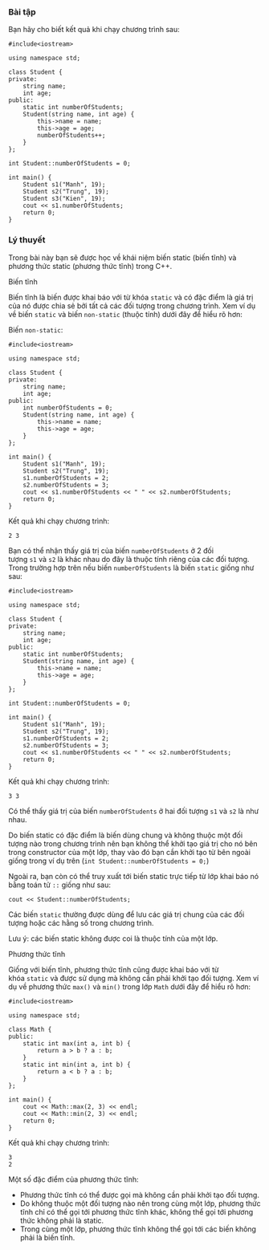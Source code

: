 ### Bài tập

Bạn hãy cho biết kết quả khi chạy chương trình sau:

```
#include<iostream>

using namespace std;

class Student {
private:
	string name;
	int age;
public:
	static int numberOfStudents;
	Student(string name, int age) {
		this->name = name;
		this->age = age;
		numberOfStudents++;
	}
};

int Student::numberOfStudents = 0;

int main() {
	Student s1("Manh", 19);
	Student s2("Trung", 19);
	Student s3("Kien", 19);
	cout << s1.numberOfStudents;
	return 0;
}
```

### Lý thuyết

Trong bài này bạn sẽ được học về khái niệm biến static (biến tĩnh) và phương thức static (phương thức tĩnh) trong C++.

Biến tĩnh

Biến tĩnh là biến được khai báo với từ khóa `static` và có đặc điểm là giá trị của nó được chia sẻ bởi tất cả các đối tượng trong chương trình. Xem ví dụ về biến `static` và biến `non-static` (thuộc tính) dưới đây để hiểu rõ hơn:

Biến `non-static`:

```
#include<iostream>

using namespace std;

class Student {
private:
	string name;
	int age;
public:
	int numberOfStudents = 0;
	Student(string name, int age) {
		this->name = name;
		this->age = age;
	}
};

int main() {
	Student s1("Manh", 19);
	Student s2("Trung", 19);
	s1.numberOfStudents = 2;
	s2.numberOfStudents = 3;
	cout << s1.numberOfStudents << " " << s2.numberOfStudents;
	return 0;
}
```

Kết quả khi chạy chương trình:

```
2 3
```

Bạn có thể nhận thấy giá trị của biến `numberOfStudents` ở 2 đối tượng `s1` và `s2` là khác nhau do đây là thuộc tính riêng của các đối tượng. Trong trường hợp trên nếu biến `numberOfStudents` là biến `static` giống như sau:

```
#include<iostream>

using namespace std;

class Student {
private:
	string name;
	int age;
public:
	static int numberOfStudents;
	Student(string name, int age) {
		this->name = name;
		this->age = age;
	}
};

int Student::numberOfStudents = 0;

int main() {
	Student s1("Manh", 19);
	Student s2("Trung", 19);
	s1.numberOfStudents = 2;
	s2.numberOfStudents = 3;
	cout << s1.numberOfStudents << " " << s2.numberOfStudents;
	return 0;
}
```

Kết quả khi chạy chương trình:

```
3 3
```

Có thể thấy giá trị của biến `numberOfStudents` ở hai đối tượng `s1` và `s2` là như nhau.

Do biến static có đặc điểm là biến dùng chung và không thuộc một đối tượng nào trong chương trình nên bạn không thể khởi tạo giá trị cho nó bên trong constructor của một lớp, thay vào đó bạn cần khởi tạo từ bên ngoài giống trong ví dụ trên (`int Student::numberOfStudents = 0;`)

Ngoài ra, bạn còn có thể truy xuất tới biến static trực tiếp từ lớp khai báo nó bằng toán tử `::` giống như sau:

```
cout << Student::numberOfStudents;
```

Các biến `static` thường được dùng để lưu các giá trị chung của các đối tượng hoặc các hằng số trong chương trình.

Lưu ý: các biến static không được coi là thuộc tính của một lớp.

Phương thức tĩnh

Giống với biến tĩnh, phương thức tĩnh cũng được khai báo với từ khóa `static` và được sử dụng mà không cần phải khởi tạo đối tượng. Xem ví dụ về phương thức `max()` và `min()` trong lớp `Math` dưới đây để hiểu rõ hơn:

```
#include<iostream>

using namespace std;

class Math {
public:
	static int max(int a, int b) {
		return a > b ? a : b;
	}
	static int min(int a, int b) {
		return a < b ? a : b;
	}
};

int main() {
	cout << Math::max(2, 3) << endl;
	cout << Math::min(2, 3) << endl;
	return 0;
}
```

Kết quả khi chạy chương trình:

```
3
2
```

Một số đặc điểm của phương thức tĩnh:

-   Phương thức tĩnh có thể được gọi mà không cần phải khởi tạo đối tượng.
-   Do không thuộc một đối tượng nào nên trong cùng một lớp, phương thức tĩnh chỉ có thể gọi tới phương thức tĩnh khác, không thể gọi tới phương thức không phải là static.
-   Trong cùng một lớp, phương thức tĩnh không thể gọi tới các biến không phải là biến tĩnh.